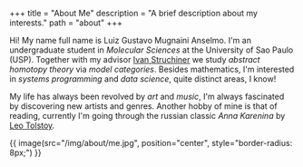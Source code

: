 +++
title = "About Me"
description = "A brief description about my interests."
path = "about"
+++

Hi! My name full name is Luiz Gustavo Mugnaini Anselmo. I'm an undergraduate
student in *Molecular Sciences* at the University of Sao Paulo (USP). Together
with my advisor [Ivan Struchiner](https://www.ime.usp.br/~ivanstru) we study
*abstract homotopy theory* via *model categories*. Besides mathematics, I'm
interested in *systems programming* and *data science*, quite distinct areas, I
know!

My life has always been revolved by *art* and *music*, I'm always fascinated by
discovering new artists and genres. Another hobby of mine is that of reading,
currently I'm going through the russian classic *Anna Karenina* by [Leo Tolstoy](https://en.wikipedia.org/wiki/Leo_Tolstoy).

{{ image(src="/img/about/me.jpg",
         position="center", style="border-radius: 8px;") }}
